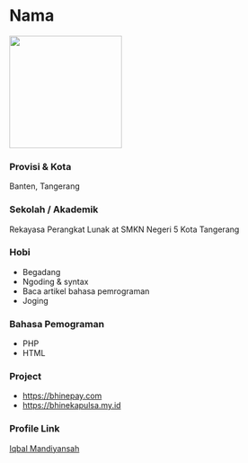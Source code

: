 # Nama

<img src="https://avatars0.githubusercontent.com/u/56031836?s=400&u=508e1d1eede17202730e78be8cd11562b25ce477&v=4" width="200" height="200" align="center"/>

### Provisi & Kota

Banten, Tangerang

### Sekolah / Akademik

Rekayasa Perangkat Lunak at SMKN Negeri 5 Kota Tangerang

### Hobi

- Begadang
- Ngoding & syntax
- Baca artikel bahasa pemrograman
- Joging

### Bahasa Pemograman 

- PHP
- HTML

### Project

- https://bhinepay.com
- https://bhinekapulsa.my.id


### Profile Link

[Iqbal Mandiyansah](https://github.com/code2an)

